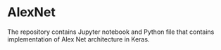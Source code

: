 # AlexNet
The repository contains Jupyter notebook and Python file that contains implementation of Alex Net architecture in Keras.
